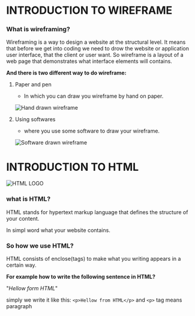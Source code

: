 # INTRODUCTION TO **WIREFRAME**
### What is wireframing?
Wireframing is a way to design a website at the structural level. It means that before we get into coding we need to drow the website or application user interface, that the client or user want.
So wireframe is a layout of a web page that demonstrates what interface elements will contains.

**And there is two different way to do wireframe:**

1. Paper and pen
    * In which you can draw you wireframe by hand on paper.

    ![Hand drawn wireframe](https://cdn-do.slickplan.com/cdn/wp-uploads/2019/03/hand-drawn-wireframe-1024x683.jpeg)
    
2. Using softwares
    * where you use some software to draw your wireframe.

    ![Software drawn wireframe](https://ergomania.eu/wp-content/uploads/38_wireframing-tips.jpg
    )

# INTRODUCTION TO **HTML**
![HTML LOGO](https://upload.wikimedia.org/wikipedia/commons/thumb/6/61/HTML5_logo_and_wordmark.svg/1200px-HTML5_logo_and_wordmark.svg.png)

### what is HTML?
HTML stands for hypertext markup language that defines the structure of your content.

In simpl word what your website contains.
### So how we use HTML?
HTML consists of enclose(tags) to make what you writing appears in a certain way.

**For example how to write the following sentence in HTML?**

"*Hellow form HTML*"

simply we write it like this:
`<p>Hellow from HTML</p>`
and `<p>` tag means paragraph